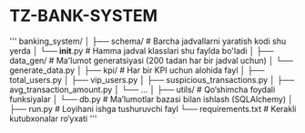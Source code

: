 # TZ-BANK-SYSTEM
'''
banking_system/
│
├── schema/                     # Barcha jadvallarni yaratish kodi shu yerda
│   └── __init__.py             # Hamma jadval klasslari shu faylda bo'ladi
│
├── data_gen/                  # Ma'lumot generatsiyasi (200 tadan har bir jadval uchun)
│   └── generate_data.py
│
├── kpi/                       # Har bir KPI uchun alohida fayl
│   ├── total_users.py
│   ├── vip_users.py
│   ├── suspicious_transactions.py
│   ├── avg_transaction_amount.py
│   └── ...
│
├── utils/                     # Qo‘shimcha foydali funksiyalar
│   └── db.py                  # Ma’lumotlar bazasi bilan ishlash (SQLAlchemy)
│
├── run.py                     # Loyihani ishga tushuruvchi fayl
└── requirements.txt           # Kerakli kutubxonalar ro‘yxati
'''

